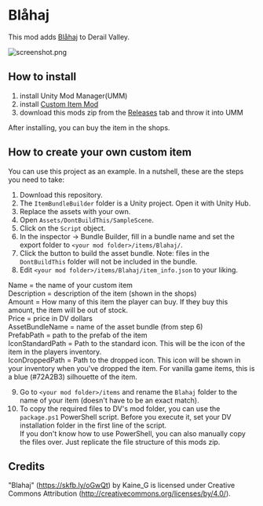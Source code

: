 ﻿# Blåhaj

This mod adds [Blåhaj](https://knowyourmeme.com/editorials/guides/what-does-blahaj-mean-the-seemingly-inexplicable-popularity-of-ikeas-iconic-shark-plushie-explained) to Derail Valley.

![screenshot.png](screenshot.png)

## How to install

1. install Unity Mod Manager(UMM)
2. install [Custom Item Mod](TODO)
3. download this mods zip from the [Releases](https://git.tostiman.com/tostiman/dv_blahaj/releases) tab and throw it into UMM

After installing, you can buy the item in the shops.

## How to create your own custom item

You can use this project as an example. In a nutshell, these are the steps you need to take:

1. Download this repository.
2. The `ItemBundleBuilder` folder is a Unity project. Open it with Unity Hub.
3. Replace the assets with your own.
4. Open `Assets/DontBuildThis/SampleScene`.
5. Click on the `Script` object.
6. In the inspector -> Bundle Builder, fill in a bundle name and set the export folder to `<your mod folder>/items/Blahaj/`.
7. Click the button to build the asset bundle. Note: files in the `DontBuildThis` folder will not be included in the bundle.
8. Edit `<your mod folder>/items/Blahaj/item_info.json` to your liking.

Name = the name of your custom item  
Description = description of the item (shown in the shops)  
Amount = How many of this item the player can buy. If they buy this amount, the item will be out of stock.  
Price = price in DV dollars  
AssetBundleName = name of the asset bundle (from step 6)  
PrefabPath = path to the prefab of the item  
IconStandardPath = Path to the standard icon. This will be the icon of the item in the players inventory.  
IconDroppedPath = Path to the dropped icon. This icon will be shown in your inventory when you've dropped the item. For vanilla game items, this is a blue (#72A2B3) silhouette of the item.  

9.  Go to `<your mod folder>/items` and rename the `Blahaj` folder to the name of your item (doesn't have to be an exact match).
10. To copy the required files to DV's mod folder, you can use the `package.ps1` PowerShell script. Before you execute it, set your DV installation folder in the first line of the script.  
    If you don't know how to use PowerShell, you can also manually copy the files over. Just replicate the file structure of this mods zip.

## Credits

"Blahaj" (https://skfb.ly/oGwQt) by Kaine_G is licensed under Creative Commons Attribution (http://creativecommons.org/licenses/by/4.0/).